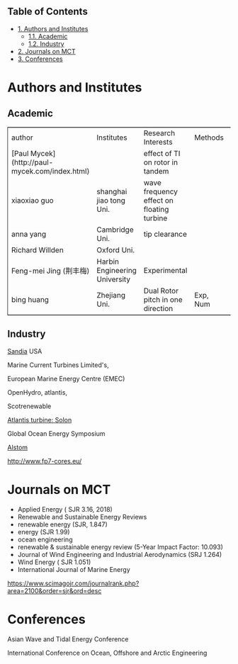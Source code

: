 <div id="table-of-contents">
<h2>Table of Contents</h2>
<div id="text-table-of-contents">
<ul>
<li><a href="#sec-1">1. Authors and Institutes</a>
<ul>
<li><a href="#sec-1-1">1.1. Academic</a></li>
<li><a href="#sec-1-2">1.2. Industry</a></li>
</ul>
</li>
<li><a href="#sec-2">2. Journals on MCT</a></li>
<li><a href="#sec-3">3. Conferences</a></li>
</ul>
</div>
</div>


# Authors and Institutes<a id="sec-1" name="sec-1"></a>

## Academic<a id="sec-1-1" name="sec-1-1"></a>

<table border="2" cellspacing="0" cellpadding="6" rules="groups" frame="hsides">


<colgroup>
<col  class="left" />

<col  class="left" />

<col  class="left" />

<col  class="left" />

<col  class="left" />
</colgroup>
<tbody>
<tr>
<td class="left">author</td>
<td class="left">Institutes</td>
<td class="left">Research Interests</td>
<td class="left">Methods</td>
<td class="left">Country</td>
</tr>


<tr>
<td class="left">[Paul Mycek](http://paul-mycek.com/index.html)</td>
<td class="left">&#xa0;</td>
<td class="left">effect of TI on rotor in tandem</td>
<td class="left">&#xa0;</td>
<td class="left">France</td>
</tr>


<tr>
<td class="left">xiaoxiao guo</td>
<td class="left">shanghai jiao tong Uni.</td>
<td class="left">wave frequency effect on floating turbine</td>
<td class="left">&#xa0;</td>
<td class="left">China</td>
</tr>


<tr>
<td class="left">anna yang</td>
<td class="left">Cambridge Uni.</td>
<td class="left">tip clearance</td>
<td class="left">&#xa0;</td>
<td class="left">UK</td>
</tr>


<tr>
<td class="left">Richard Willden</td>
<td class="left">Oxford Uni.</td>
<td class="left">&#xa0;</td>
<td class="left">&#xa0;</td>
<td class="left">UK</td>
</tr>


<tr>
<td class="left">Feng-mei Jing (荆丰梅)</td>
<td class="left">Harbin Engineering University</td>
<td class="left">Experimental</td>
<td class="left">&#xa0;</td>
<td class="left">China</td>
</tr>


<tr>
<td class="left">bing huang</td>
<td class="left">Zhejiang Uni.</td>
<td class="left">Dual Rotor pitch in one direction</td>
<td class="left">Exp, Num</td>
<td class="left">China</td>
</tr>
</tbody>
</table>

## Industry<a id="sec-1-2" name="sec-1-2"></a>

[Sandia](https://energy.sandia.gov/energy/renewable-energy/water-power/technology-development/wec-sim-wave-energy-converter-simulator/) USA

Marine Current Turbines Limited's, 

European Marine Energy Centre (EMEC)

OpenHydro, atlantis,

Scotrenewable

[Atlantis turbine: Solon](http://www.atlantiscorp.co.za/marine_projects.htm)

Global Ocean Energy Symposium

[Alstom](http://www.alstom.com/products-services/product-catalogue/power-generation/renewable-energy/ocean-energy/tidal-energy/tidal-power/)

<http://www.fp7-cores.eu/>

# Journals on MCT<a id="sec-2" name="sec-2"></a>

-   Applied Energy ( SJR 3.16, 2018)
-   Renewable and Sustainable Energy Reviews
-   renewable energy (SJR, 1.847)
-   energy (SJR 1.99)
-   ocean engineering
-   renewable & sustainable energy review (5-Year Impact Factor: 10.093)
-   Journal of Wind Engineering and Industrial Aerodynamics (SRJ 1.264)
-   Wind Energy ( SJR 1.051)
-   International Journal of Marine Energy

<https://www.scimagojr.com/journalrank.php?area=2100&order=sjr&ord=desc>

# Conferences<a id="sec-3" name="sec-3"></a>

Asian Wave and Tidal Energy Conference 

International Conference on Ocean, Offshore and Arctic Engineering
